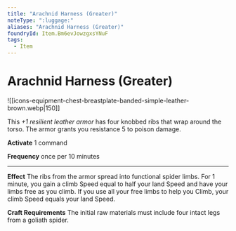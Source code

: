 ```yaml
---
title: "Arachnid Harness (Greater)"
noteType: ":luggage:"
aliases: "Arachnid Harness (Greater)"
foundryId: Item.Bm6evJowzgxsYNuF
tags:
  - Item
---
```


# Arachnid Harness (Greater)
![[icons-equipment-chest-breastplate-banded-simple-leather-brown.webp|150]]

This _+1 resilient leather armor_ has four knobbed ribs that wrap around the torso. The armor grants you resistance 5 to poison damage.

**Activate** 1 command

**Frequency** once per 10 minutes

* * *

**Effect** The ribs from the armor spread into functional spider limbs. For 1 minute, you gain a climb Speed equal to half your land Speed and have your limbs free as you climb. If you use all your free limbs to help you Climb, your climb Speed equals your land Speed.

**Craft Requirements** The initial raw materials must include four intact legs from a goliath spider.
